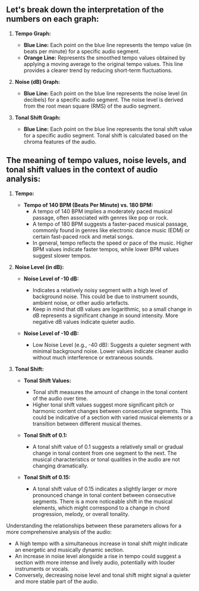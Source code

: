 ## Let's break down the interpretation of the numbers on each graph:

1. **Tempo Graph:**
   - **Blue Line:** Each point on the blue line represents the tempo value (in beats per minute) for a specific audio segment.
   - **Orange Line:** Represents the smoothed tempo values obtained by applying a moving average to the original tempo values. This line provides a clearer trend by reducing short-term fluctuations.

2. **Noise (dB) Graph:**
   - **Blue Line:** Each point on the blue line represents the noise level (in decibels) for a specific audio segment. The noise level is derived from the root mean square (RMS) of the audio segment.

3. **Tonal Shift Graph:**
   - **Blue Line:** Each point on the blue line represents the tonal shift value for a specific audio segment. Tonal shift is calculated based on the chroma features of the audio.

## The meaning of tempo values, noise levels, and tonal shift values in the context of audio analysis:

1. **Tempo:**
   - **Tempo of 140 BPM (Beats Per Minute) vs. 180 BPM:**
     - A tempo of 140 BPM implies a moderately paced musical passage, often associated with genres like pop or rock.
     - A tempo of 180 BPM suggests a faster-paced musical passage, commonly found in genres like electronic dance music (EDM) or certain fast-paced rock and metal songs.
     - In general, tempo reflects the speed or pace of the music. Higher BPM values indicate faster tempos, while lower BPM values suggest slower tempos.

2. **Noise Level (in dB):**
   - **Noise Level of -10 dB:**
     - Indicates a relatively noisy segment with a high level of background noise. This could be due to instrument sounds, ambient noise, or other audio artefacts.
     - Keep in mind that dB values are logarithmic, so a small change in dB represents a significant change in sound intensity. More negative dB values indicate quieter audio.
   
   - **Noise Level of -10 dB:**
     - Low Noise Level (e.g., -40 dB): Suggests a quieter segment with minimal background noise. Lower values indicate cleaner audio without much interference or extraneous sounds.

3. **Tonal Shift:**
   - **Tonal Shift Values:**
     - Tonal shift measures the amount of change in the tonal content of the audio over time.
     - Higher tonal shift values suggest more significant pitch or harmonic content changes between consecutive segments. This could be indicative of a section with varied musical elements or a transition between different musical themes.
    
   -  **Tonal Shift of 0.1:**
      - A tonal shift value of 0.1 suggests a relatively small or gradual change in tonal content from one segment to the next. The musical characteristics or tonal qualities in the audio are not changing dramatically.

   - **Tonal Shift of 0.15:**
     - A tonal shift value of 0.15 indicates a slightly larger or more pronounced change in tonal content between consecutive segments. There is a more noticeable shift in the musical elements, which might correspond to a change in chord progression, melody, or overall tonality.

Understanding the relationships between these parameters allows for a more comprehensive analysis of the audio:

- A high tempo with a simultaneous increase in tonal shift might indicate an energetic and musically dynamic section.
- An increase in noise level alongside a rise in tempo could suggest a section with more intense and lively audio, potentially with louder instruments or vocals.
- Conversely, decreasing noise level and tonal shift might signal a quieter and more stable part of the audio.
